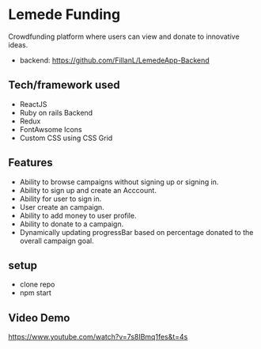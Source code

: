# Lemede Funding
Crowdfunding platform where users can view and donate to innovative ideas.
- backend: https://github.com/FillanL/LemedeApp-Backend 

## Tech/framework used
- ReactJS
- Ruby on rails Backend
- Redux
- FontAwsome Icons
- Custom CSS using CSS Grid

## Features
- Ability to browse campaigns without signing up or signing in.
- Ability to sign up and create an Acccount.
- Ability for user to sign in.
- User create an campaign.
- Ability to add money to user profile.
- Ability to donate to a campaign.
- Dynamically updating progressBar based on percentage donated to the overall campaign goal.

## setup
- clone repo
- npm start

## Video Demo
https://www.youtube.com/watch?v=7s8IBmq1fes&t=4s
